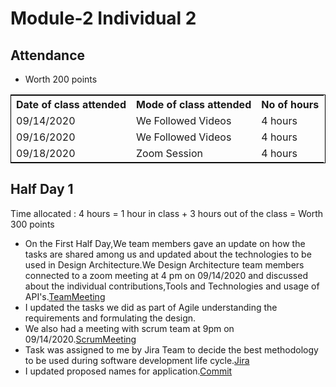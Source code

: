 # Module-2 Individual 2

## Attendance
- Worth 200 points

<table style="width:100%;border: 1px solid black;">
<tr>
<th>Date of class attended</th>	
<th>Mode of class attended</th>
<th>No of hours</th>
</tr>
<tr>
<td>09/14/2020</td>
<td>We Followed Videos</td>
<td>4 hours</td>
</tr>
<tr>
<td>09/16/2020</td>
<td>We Followed Videos</td>
<td> 4 hours</td>  
</tr>
<tr>
<td>09/18/2020</td>
<td>Zoom Session</td>
<td> 4 hours</td>
</tr>
</table>

## Half Day 1

Time allocated : 4 hours = 1 hour in class + 3 hours out of the class = Worth 300 points

- On the First Half Day,We team members gave an update on how the tasks are shared among us and updated about the technologies to be used in Design Architecture.We Design Architecture team members connected to a zoom meeting at 4 pm on 09/14/2020 and discussed about the individual contributions,Tools and Technologies and usage of API's.[TeamMeeting](https://github.com/annie0sc/gdp_health_app/blob/master/design-architecture/Meetings/Team%20meeting%20sep14.png)
- I updated the tasks we did as part of Agile understanding the requirements and formulating the design.
- We also had a meeting with scrum team at 9pm on 09/14/2020.[ScrumMeeting](https://github.com/annie0sc/gdp_health_app/blob/master/design-architecture/Meetings/Scrum%20meeting%20sep14.png)
- Task was assigned to me by Jira Team to decide the best methodology to be used during software development life cycle.[Jira](https://github.com/annie0sc/gdp_health_app/blob/master/design-architecture/Contributions/Tejaswi/jiratask1.PNG)
- I updated proposed names for application.[Commit](https://github.com/annie0sc/gdp_health_app/commit/5a2dca046c5aaa9ae780fcc126ce9c27e3ea7fcb)
